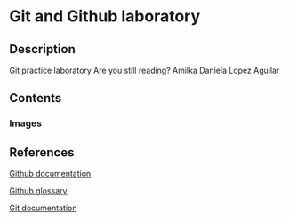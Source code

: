 # Git and Github laboratory


## Description
Git practice laboratory
Are you still reading?
Amilka Daniela Lopez Aguilar

## Contents 

### Images

## References 
[Github documentation](https://docs.github.com/en)

[Github glossary](https://docs.github.com/en/get-started/learning-about-github/github-glossary)

[Git documentation](https://git-scm.com/doc)
